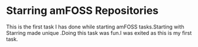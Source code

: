 # Starring amFOSS Repositories

This is the first task I has done while starting amFOSS tasks.Starting with Starring made unique .Doing this task was fun.I was exited as this is my first task.
